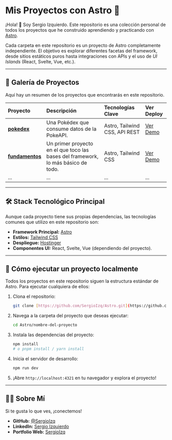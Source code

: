# Mis Proyectos con Astro 🚀

¡Hola! 👋 Soy Sergio Izquierdo. Este repositorio es una colección personal de todos los proyectos que he construido aprendiendo y practicando con [Astro](https://astro.build/).

Cada carpeta en este repositorio es un proyecto de Astro completamente independiente. El objetivo es explorar diferentes facetas del framework, desde sitios estáticos puros hasta integraciones con APIs y el uso de *UI Islands* (React, Svelte, Vue, etc.).

---

## 📂 Galería de Proyectos

Aquí hay un resumen de los proyectos que encontrarás en este repositorio.

| Proyecto | Descripción | Tecnologías Clave | Ver Deploy |
| :--- | :--- | :--- | :--- |
| **[pokedex](./pokeom-static/)** | Una Pokédex que consume datos de la PokeAPI. | Astro, Tailwind CSS, API REST | [Ver Demo](pokedex.sergioizq.es) |
| **[fundamentos](./fundamentos/)** | Un primer proyecto en el que toco las bases del framework, lo más básico de todo. | Astro, Tailwind CSS | [Ver Demo](fundamentos.sergioizq.es) |
| ... | ... | ... | ... |

---

## 🛠️ Stack Tecnológico Principal

Aunque cada proyecto tiene sus propias dependencias, las tecnologías comunes que utilizo en este repositorio son:

* **Framework Principal:** [Astro](https://astro.build/)
* **Estilos:** [Tailwind CSS](https://tailwindcss.com/)
* **Despliegue:** [Hostinger](https://hostinger.com/)
* **Componentes UI:** React, Svelte, Vue (dependiendo del proyecto).

---

## 🚀 Cómo ejecutar un proyecto localmente

Todos los proyectos en este repositorio siguen la estructura estándar de Astro. Para ejecutar cualquiera de ellos:

1.  Clona el repositorio:
    ```bash
    git clone [https://github.com/SergioIzq/Astro.git](https://github.com/SergioIzq/Astro.git)
    ```

2.  Navega a la carpeta del proyecto que deseas ejecutar:
    ```bash
    cd Astro/nombre-del-proyecto
    ```

3.  Instala las dependencias del proyecto:
    ```bash
    npm install
    # o pnpm install / yarn install
    ```

4.  Inicia el servidor de desarrollo:
    ```bash
    npm run dev
    ```

5.  ¡Abre `http://localhost:4321` en tu navegador y explora el proyecto!

---

## 👨‍💻 Sobre Mí

Si te gusta lo que ves, ¡conectemos!

* **GitHub:** [@SergioIzq](https://github.com/SergioIzq)
* **LinkedIn:** [Sergio Izquierdo](https://www.linkedin.com/in/sergioizquierdomoreno/)
* **Portfolio Web:** [SergioIzq](https://sergioizq.es)
